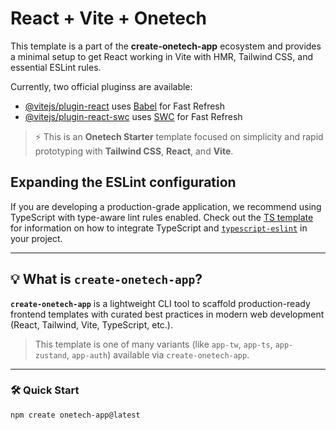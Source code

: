 # React + Vite + Onetech

This template is a part of the **create-onetech-app** ecosystem and provides a minimal setup to get React working in Vite with HMR, Tailwind CSS, and essential ESLint rules.

Currently, two official pluginss are available:

- [@vitejs/plugin-react](https://github.com/vitejs/vite-plugin-react/blob/main/packages/plugin-react) uses [Babel](https://babeljs.io/) for Fast Refresh  
- [@vitejs/plugin-react-swc](https://github.com/vitejs/vite-plugin-react/blob/main/packages/plugin-react-swc) uses [SWC](https://swc.rs/) for Fast Refresh

> ⚡ This is an **Onetech Starter** template focused on simplicity and rapid prototyping with **Tailwind CSS**, **React**, and **Vite**.

## Expanding the ESLint configuration

If you are developing a production-grade application, we recommend using TypeScript with type-aware lint rules enabled. Check out the [TS template](https://github.com/vitejs/vite/tree/main/packages/create-vite/template-react-ts) for information on how to integrate TypeScript and [`typescript-eslint`](https://typescript-eslint.io) in your project.

---

## 💡 What is `create-onetech-app`?

**`create-onetech-app`** is a lightweight CLI tool to scaffold production-ready frontend templates with curated best practices in modern web development (React, Tailwind, Vite, TypeScript, etc.).

> This template is one of many variants (like `app-tw`, `app-ts`, `app-zustand`, `app-auth`) available via `create-onetech-app`.

---

### 🛠 Quick Start

```bash
npm create onetech-app@latest
